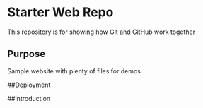 # Starter Web Repo

This repository is for showing how Git and GitHub work together

## Purpose

Sample website with plenty of files for demos

##Deployment


##introduction
